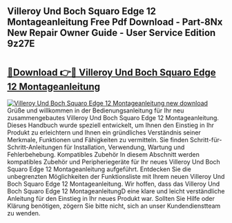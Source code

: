 ## Villeroy Und Boch Squaro Edge 12 Montageanleitung Free Pdf Download - Part-8Nx New Repair Owner Guide - User Service Edition 9z27E

# <h2><a href="http://df84gcw.blite.top/?on=Villeroy+Und+Boch+Squaro+Edge+12+Montageanleitung">🔗Download 👉🔴 Villeroy Und Boch Squaro Edge 12 Montageanleitung</a></h2>

[![Villeroy Und Boch Squaro Edge 12 Montageanleitung new download](https://i.imgur.com/lujVjoI.png)](http://df84gcw.blite.top/?on=Villeroy+Und+Boch+Squaro+Edge+12+Montageanleitung)
Grüße und willkommen in der Bedienungsanleitung für Ihr neu zusammengebautes Villeroy Und Boch Squaro Edge 12 Montageanleitung. Dieses Handbuch wurde speziell entwickelt, um Ihnen den Einstieg in Ihr Produkt zu erleichtern und Ihnen ein gründliches Verständnis seiner Merkmale, Funktionen und Fähigkeiten zu vermitteln. Sie finden Schritt-für-Schritt-Anleitungen für Installation, Verwendung, Wartung und Fehlerbehebung. Kompatibles Zubehör In diesem Abschnitt werden kompatibles Zubehör und Peripheriegeräte für Ihr neues Villeroy Und Boch Squaro Edge 12 Montageanleitung aufgeführt. Entdecken Sie die unbegrenzten Möglichkeiten der Funktionsliste mit Ihrem neuen Villeroy Und Boch Squaro Edge 12 Montageanleitung. Wir hoffen, dass das Villeroy Und Boch Squaro Edge 12 MontageanleitungD eine klare und leicht verständliche Anleitung für den Einstieg in Ihr neues Produkt war. Sollten Sie Hilfe oder Klärung benötigen, zögern Sie bitte nicht, sich an unser Kundendienstteam zu wenden.
